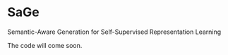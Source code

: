 # SaGe
Semantic-Aware Generation for Self-Supervised Representation Learning

The code will come soon.
